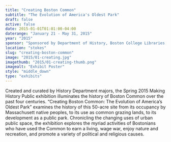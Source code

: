 ```yaml
---
title: "Creating Boston Common"
subtitle: "The Evolution of America's Oldest Park"
draft: false
active: false
date: 2015-01-01T01:01:00-04:00
daterange: "January 21 - May 31, 2015"
year: "2015"
sponsor: "Sponsored by Department of History, Boston College Libraries, and the College of Arts and Sciences"
location: "stokes"
slug: "creating-boston-common"
image: "2015/01-creating.jpg"
imagethumb: "2015/01-creating-thumb.png"
imagealt: "Exhibit Poster"
style: "middle_down"
type: "exhibits"
---
```


<p>Created and curated by History Department majors,   the Spring 2015 Making History Public exhibition illuminates the history   of Boston Common over the past four centuries. &ldquo;Creating Boston Common:   The Evolution of America&rsquo;s Oldest Park&rdquo; examines the history of this   50-acre site from its occupancy by Massachusett native peoples, to its   use as common grazing lands, to its development as a public park.   Chronicling the changing uses of urban public space, the exhibition   explores the myriad activities of Bostonians who have used the Common to   earn a living, wage war, enjoy nature and recreation, and promote a   variety of political and religious causes.</p>
